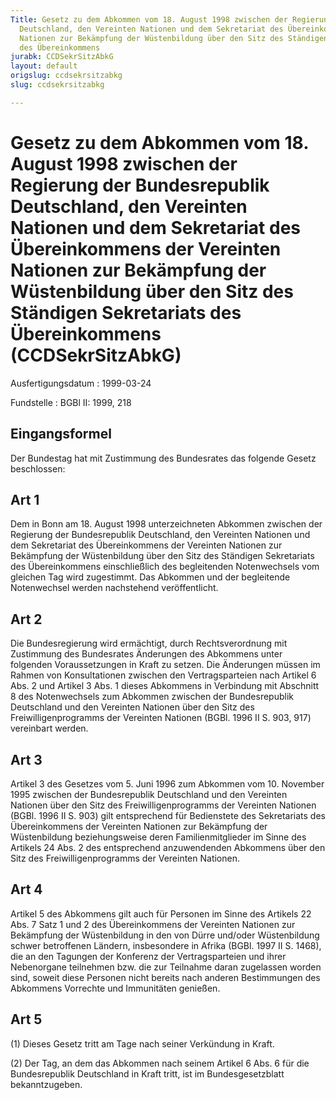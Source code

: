 ```yaml
---
Title: Gesetz zu dem Abkommen vom 18. August 1998 zwischen der Regierung der Bundesrepublik
  Deutschland, den Vereinten Nationen und dem Sekretariat des Übereinkommens der Vereinten
  Nationen zur Bekämpfung der Wüstenbildung über den Sitz des Ständigen Sekretariats
  des Übereinkommens
jurabk: CCDSekrSitzAbkG
layout: default
origslug: ccdsekrsitzabkg
slug: ccdsekrsitzabkg

---
```


# Gesetz zu dem Abkommen vom 18. August 1998 zwischen der Regierung der Bundesrepublik Deutschland, den Vereinten Nationen und dem Sekretariat des Übereinkommens der Vereinten Nationen zur Bekämpfung der Wüstenbildung über den Sitz des Ständigen Sekretariats des Übereinkommens (CCDSekrSitzAbkG)

Ausfertigungsdatum
:   1999-03-24

Fundstelle
:   BGBl II: 1999, 218



## Eingangsformel

Der Bundestag hat mit Zustimmung des Bundesrates das folgende Gesetz
beschlossen:


## Art 1

Dem in Bonn am 18. August 1998 unterzeichneten Abkommen zwischen der
Regierung der Bundesrepublik Deutschland, den Vereinten Nationen und
dem Sekretariat des Übereinkommens der Vereinten Nationen zur
Bekämpfung der Wüstenbildung über den Sitz des Ständigen Sekretariats
des Übereinkommens einschließlich des begleitenden Notenwechsels vom
gleichen Tag wird zugestimmt. Das Abkommen und der begleitende
Notenwechsel werden nachstehend veröffentlicht.


## Art 2

Die Bundesregierung wird ermächtigt, durch Rechtsverordnung mit
Zustimmung des Bundesrates Änderungen des Abkommens unter folgenden
Voraussetzungen in Kraft zu setzen. Die Änderungen müssen im Rahmen
von Konsultationen zwischen den Vertragsparteien nach Artikel 6 Abs. 2
und Artikel 3 Abs. 1 dieses Abkommens in Verbindung mit Abschnitt 8
des Notenwechsels zum Abkommen zwischen der Bundesrepublik Deutschland
und den Vereinten Nationen über den Sitz des Freiwilligenprogramms der
Vereinten Nationen (BGBl. 1996 II S. 903, 917) vereinbart werden.


## Art 3

Artikel 3 des Gesetzes vom 5. Juni 1996 zum Abkommen vom 10. November
1995 zwischen der Bundesrepublik Deutschland und den Vereinten
Nationen über den Sitz des Freiwilligenprogramms der Vereinten
Nationen (BGBl. 1996 II S. 903) gilt entsprechend für Bedienstete des
Sekretariats des Übereinkommens der Vereinten Nationen zur Bekämpfung
der Wüstenbildung beziehungsweise deren Familienmitglieder im Sinne
des Artikels 24 Abs. 2 des entsprechend anzuwendenden Abkommens über
den Sitz des Freiwilligenprogramms der Vereinten Nationen.


## Art 4

Artikel 5 des Abkommens gilt auch für Personen im Sinne des Artikels
22 Abs. 7 Satz 1 und 2 des Übereinkommens der Vereinten Nationen zur
Bekämpfung der Wüstenbildung in den von Dürre und/oder Wüstenbildung
schwer betroffenen Ländern, insbesondere in Afrika (BGBl. 1997 II S.
1468), die an den Tagungen der Konferenz der Vertragsparteien und
ihrer Nebenorgane teilnehmen bzw. die zur Teilnahme daran zugelassen
worden sind, soweit diese Personen nicht bereits nach anderen
Bestimmungen des Abkommens Vorrechte und Immunitäten genießen.


## Art 5

(1) Dieses Gesetz tritt am Tage nach seiner Verkündung in Kraft.

(2) Der Tag, an dem das Abkommen nach seinem Artikel 6 Abs. 6 für die
Bundesrepublik Deutschland in Kraft tritt, ist im Bundesgesetzblatt
bekanntzugeben.

